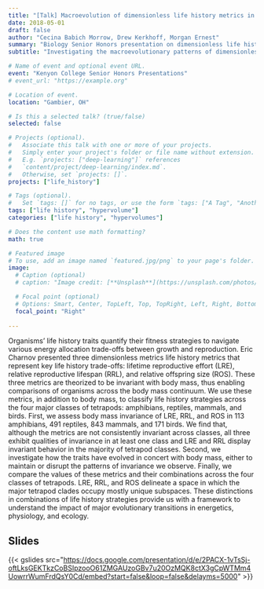 ```yaml
---
title: "[Talk] Macroevolution of dimensionless life history metrics in tetrapods"
date: 2018-05-01
draft: false
author: "Cecina Babich Morrow, Drew Kerkhoff, Morgan Ernest"
summary: "Biology Senior Honors presentation on dimensionless life history metrics across the major classes of tetrapods."
subtitle: "Investigating the macroevolutionary patterns of dimensionless life history metrics across the major classes of tetrapods."

# Name of event and optional event URL.
event: "Kenyon College Senior Honors Presentations"
# event_url: "https://example.org"

# Location of event.
location: "Gambier, OH"

# Is this a selected talk? (true/false)
selected: false

# Projects (optional).
#   Associate this talk with one or more of your projects.
#   Simply enter your project's folder or file name without extension.
#   E.g. `projects: ["deep-learning"]` references 
#   `content/project/deep-learning/index.md`.
#   Otherwise, set `projects: []`.
projects: ["life_history"]

# Tags (optional).
#   Set `tags: []` for no tags, or use the form `tags: ["A Tag", "Another Tag"]` for one or more tags.
tags: ["life history", "hypervolume"]
categories: ["life history", "hypervolumes"]

# Does the content use math formatting?
math: true

# Featured image
# To use, add an image named `featured.jpg/png` to your page's folder. 
image:
  # Caption (optional)
  # caption: "Image credit: [**Unsplash**](https://unsplash.com/photos/bzdhc5b3Bxs)"

  # Focal point (optional)
  # Options: Smart, Center, TopLeft, Top, TopRight, Left, Right, BottomLeft, Bottom, BottomRight
  focal_point: "Right"
  
---
```


Organisms’ life history traits quantify their fitness strategies to navigate various energy allocation trade-offs between growth and reproduction. Eric Charnov presented three dimensionless metrics life history metrics that represent key life history trade-offs: lifetime reproductive effort (LRE), relative reproductive lifespan (RRL), and relative offspring size (ROS). These three metrics are theorized to be invariant with body mass, thus enabling comparisons of organisms across the body mass continuum. We use these metrics, in addition to body mass, to classify life history strategies across the four major classes of tetrapods: amphibians, reptiles, mammals, and birds. First, we assess body mass invariance of LRE, RRL, and ROS in 113 amphibians, 491 reptiles, 843 mammals, and 171 birds. We find that, although the metrics are not consistently invariant across classes, all three exhibit qualities of invariance in at least one class and LRE and RRL display invariant behavior in the majority of tetrapod classes. Second, we investigate how the traits have evolved in concert with body mass, either to maintain or disrupt the patterns of invariance we observe. Finally, we compare the values of these metrics and their combinations across the four classes of tetrapods. LRE, RRL, and ROS delineate a space in which the major tetrapod clades occupy mostly unique subspaces. These distinctions in combinations of life history strategies provide us with a framework to understand the impact of major evolutionary transitions in energetics, physiology, and ecology.

## Slides

{{< gslides src="https://docs.google.com/presentation/d/e/2PACX-1vTsSj-oftLksGEKTkzCoBSIpzooO61ZMGAUzoGBv7u20OzMQK8ctX3gCpWTMm4UowrrWumFrdQsY0Cd/embed?start=false&loop=false&delayms=5000" >}}

